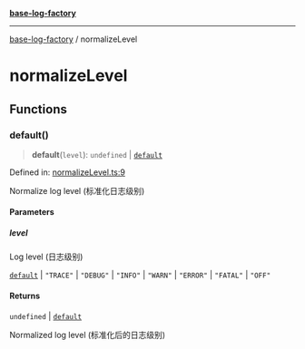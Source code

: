 [**base-log-factory**](index.md)

***

[base-log-factory](index.md) / normalizeLevel

# normalizeLevel

## Functions

### default()

> **default**(`level`): `undefined` \| [`default`](Level.md#default)

Defined in: [normalizeLevel.ts:9](https://github.com/fengxinming/log-base/blob/f2c7f48e718176bca14e93c254777a3cb459e638/packages/base-log-factory/src/normalizeLevel.ts#L9)

Normalize log level (标准化日志级别)

#### Parameters

##### level

Log level (日志级别)

[`default`](Level.md#default) | `"TRACE"` | `"DEBUG"` | `"INFO"` | `"WARN"` | `"ERROR"` | `"FATAL"` | `"OFF"`

#### Returns

`undefined` \| [`default`](Level.md#default)

Normalized log level (标准化后的日志级别)
